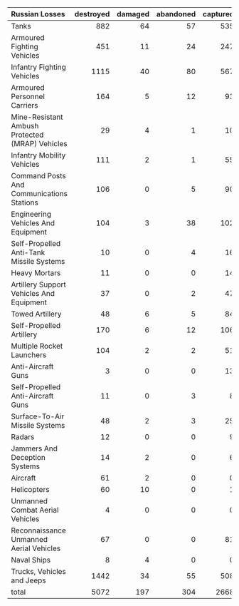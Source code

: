 | Russian Losses                                   |   destroyed |   damaged |   abandoned |   captured |   total |
|:-------------------------------------------------|------------:|----------:|------------:|-----------:|--------:|
| Tanks                                            |         882 |        64 |          57 |        535 |    1538 |
| Armoured Fighting Vehicles                       |         451 |        11 |          24 |        247 |     733 |
| Infantry Fighting Vehicles                       |        1115 |        40 |          80 |        567 |    1802 |
| Armoured Personnel Carriers                      |         164 |         5 |          12 |         93 |     274 |
| Mine-Resistant Ambush Protected  (MRAP) Vehicles |          29 |         4 |           1 |         10 |      44 |
| Infantry Mobility Vehicles                       |         111 |         2 |           1 |         55 |     169 |
| Command Posts And Communications Stations        |         106 |         0 |           5 |         90 |     201 |
| Engineering Vehicles And Equipment               |         104 |         3 |          38 |        102 |     247 |
| Self-Propelled Anti-Tank Missile Systems         |          10 |         0 |           4 |         16 |      30 |
| Heavy Mortars                                    |          11 |         0 |           0 |         14 |      25 |
| Artillery Support Vehicles And Equipment         |          37 |         0 |           2 |         47 |      86 |
| Towed Artillery                                  |          48 |         6 |           5 |         84 |     143 |
| Self-Propelled Artillery                         |         170 |         6 |          12 |        106 |     294 |
| Multiple Rocket Launchers                        |         104 |         2 |           2 |         51 |     159 |
| Anti-Aircraft Guns                               |           3 |         0 |           0 |         13 |      16 |
| Self-Propelled Anti-Aircraft Guns                |          11 |         0 |           3 |          8 |      22 |
| Surface-To-Air Missile Systems                   |          48 |         2 |           3 |         25 |      78 |
| Radars                                           |          12 |         0 |           0 |          9 |      21 |
| Jammers And Deception Systems                    |          14 |         2 |           0 |          6 |      22 |
| Aircraft                                         |          61 |         2 |           0 |          0 |      63 |
| Helicopters                                      |          60 |        10 |           0 |          1 |      71 |
| Unmanned Combat Aerial Vehicles                  |           4 |         0 |           0 |          0 |       4 |
| Reconnaissance Unmanned Aerial Vehicles          |          67 |         0 |           0 |         81 |     148 |
| Naval Ships                                      |           8 |         4 |           0 |          0 |      12 |
| Trucks, Vehicles and Jeeps                       |        1442 |        34 |          55 |        508 |    2039 |
| total                                            |        5072 |       197 |         304 |       2668 |    8241 |